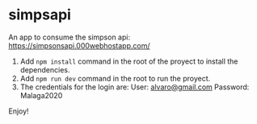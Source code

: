 # simpsapi

An app to consume the simpson api: https://simpsonsapi.000webhostapp.com/

1. Add `npm install` command in the root of the proyect to install the dependencies.
2. Add `npm run dev` command in the root to run the proyect.
3. The credentials for the login are:
   User: alvaro@gmail.com
   Password: Malaga2020

Enjoy!
